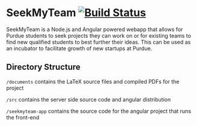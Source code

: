 # SeekMyTeam [![Build Status](https://travis-ci.com/quinn56/SeekMyTeam.svg?branch=master)](https://travis-ci.com/quinn56/SeekMyTeam)

SeekMyTeam is a Node.js and Angular powered webapp that allows for Purdue students to seek projects they can work on or for existing teams to find new qualified students to best further their ideas. This can be used as an incubator to facilitate growth of new startups at Purdue.

## Directory Structure

`/documents` contains the LaTeX source files and compiled PDFs for the project

`/src` contains the server side source code and angular distribution

`/seekmyteam-app` contains the source code for the angular project that runs the front-end
